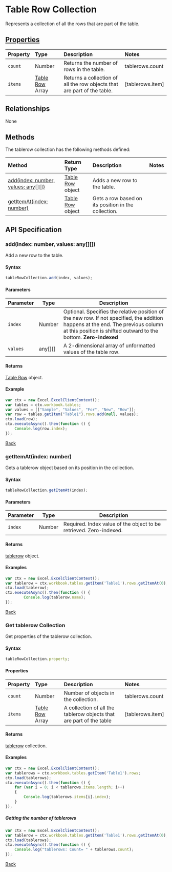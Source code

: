 # Table Row Collection
Represents a collection of all the rows that are part of the table.

## [Properties](#get-tablerow-collection)

| Property         | Type    |Description|Notes |
|:-----------------|:--------|:----------|:-----|
|`count`| Number   | Returns the number of rows in the table.|tablerows.count|
|`items`| [Table Row](tablerow.md) Array | Returns a collection of all the row objects that are part of the table.|[tablerows.item] |

## Relationships

None

## Methods

The tablerow collection has the following methods defined:

| Method     | Return Type    |Description|Notes  |
|:-----------------|:--------|:----------|:------|
|[add(index: number, values: any[][])](#index-number-values-any)| [Table Row](tablerow.md) object  |Adds a new row to the table. ||
|[getItemAt(index: number)](#getitematindex-number)| [Table Row](tablerow.md) object |Gets a row based on its position in the collection.||

## API Specification 


### add(index: number, values: any[][])

Add a new row to the table. 

#### Syntax
```js
tableRowCollection.add(index, values);
```
#### Parameters 
Parameter       | Type   | Description
--------------- | ------ | ------------
`index` |  Number |Optional. Specifies the relative position of the new row. If not specified, the addition happens at the end. The previous column at this position is shifted outward to the bottom. **Zero-indexed**
`values` | any[][] | A 2-dimensional array of unformatted values of the table row. 


#### Returns
[Table Row](tableRow.md) object.

#### Example
```js
var ctx = new Excel.ExcelClientContext();
var tables = ctx.workbook.tables;
var values = [["Sample", "Values", "For", "New", "Row"]];
var row = tables.getItem("Table1").rows.add(null, values);
ctx.load(row);
ctx.executeAsync().then(function () {
	Console.log(row.index);
});
```
[Back](#methods)

### getItemAt(index: number)

Gets a tablerow object based on its position in the collection. 

#### Syntax
```js
tableRowCollection.getItemAt(index);
```

#### Parameters

Parameter       | Type  | Description
--------------- | ------ | ------------
 `index`| Number | Required. Index value of the object to be retrieved. Zero-indexed.

#### Returns

[tablerow](tablerow.md) object.

#### Examples
```js
var ctx = new Excel.ExcelClientContext();
var tablerow = ctx.workbook.tables.getItem('Table1').rows.getItemAt(0);
ctx.load(tablerow);
ctx.executeAsync().then(function () {
		Console.log(tablerow.name);
});
```
[Back](#methods)

### Get tablerow Collection

Get properties of the tablerow collection. 

#### Syntax
```js
tableRowCollection.property;
```

#### Properties

| Property         | Type    |Description|Notes |
|:-----------------|:--------|:----------|:-----|
|`count`| Number   | Number of objects in the collection.|tablerows.count|
|`items`| [Table Row](tablerow.md) Array  | A collection of all the tablerow objects that are part of the table|[tablerows.item] |


#### Returns

[tablerow](tablerow.md) collection. 

#### Examples

```js
var ctx = new Excel.ExcelClientContext();
var tablerows = ctx.workbook.tables.getItem('Table1').rows;
ctx.load(tablerows);
ctx.executeAsync().then(function () {
	for (var i = 0; i < tablerows.items.length; i++)
	{
		Console.log(tablerows.items[i].index);
	}
});
```

##### Getting the number of tablerows

```js
var ctx = new Excel.ExcelClientContext();
var tablerow = ctx.workbook.tables.getItem('Table1').rows.getItemAt(0);
ctx.load(tablerows);
ctx.executeAsync().then(function () {
	Console.log("tablerows: Count= " + tablerows.count);
});

```
[Back](#properties)
